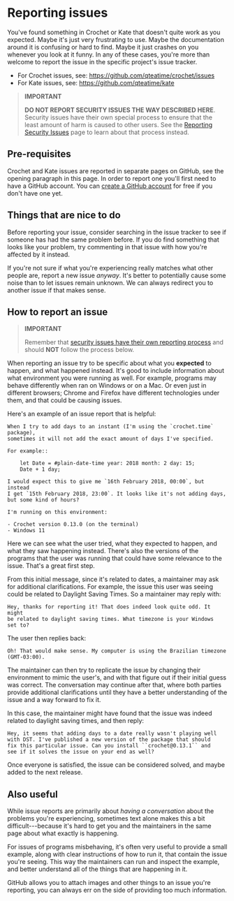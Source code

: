 # Reporting issues

You've found something in Crochet or Kate that doesn't quite work as you expected.
Maybe it's just very frustrating to use. Maybe the documentation around it
is confusing or hard to find. Maybe it just crashes on you whenever
you look at it funny. In any of these cases, you're more than welcome
to report the issue in the specific project's issue tracker.

- For Crochet issues, see: https://github.com/qteatime/crochet/issues
- For Kate issues, see: https://github.com/qteatime/kate

> **IMPORTANT**
>
> **DO NOT REPORT SECURITY ISSUES THE WAY DESCRIBED HERE**. Security
> issues have their own special process to ensure that the least amount
> of harm is caused to other users. See the
> [Reporting Security Issues](./SECURITY.md) page to learn about
> that process instead.


## Pre-requisites

Crochet and Kate issues are reported in separate pages on GitHub, see the opening
paragraph in this page. In order to report one you'll first need to have a GitHub account.
You can [create a GitHub account](https://github.com/) for free if you don't
have one yet.


## Things that are nice to do

Before reporting your issue, consider searching in the issue tracker to see
if someone has had the same problem before. If you do find something that
looks like your problem, try commenting in that issue with how you're
affected by it instead.

If you're not sure if what you're experiencing really matches what other
people are, report a new issue *anyway*. It's better to potentially cause
some noise than to let issues remain unknown. We can always redirect you
to another issue if that makes sense.


## How to report an issue

> **IMPORTANT**
>
> Remember that [security issues have their own reporting process](./SECURITY.md)
> and should **NOT** follow the process below.
 
When reporting an issue try to be specific about what you **expected**
to happen, and what happened instead. It's good to include information
about what environment you were running as well. For example, programs
may behave differently when ran on Windows or on a Mac. Or even just
in different browsers; Chrome and Firefox have different technologies
under them, and that could be causing issues.

Here's an example of an issue report that is helpful:

    When I try to add days to an instant (I'm using the `crochet.time` package),
    sometimes it will not add the exact amount of days I've specified.

    For example::

        let Date = #plain-date-time year: 2018 month: 2 day: 15;
        Date + 1 day;

    I would expect this to give me `16th February 2018, 00:00`, but instead
    I get `15th February 2018, 23:00`. It looks like it's not adding days,
    but some kind of hours?

    I'm running on this environment:

    - Crochet version 0.13.0 (on the terminal)
    - Windows 11

Here we can see what the user tried, what they expected to happen, and what
they saw happening instead. There's also the versions of the programs that
the user was running that could have some relevance to the issue. That's
a great first step.

From this initial message, since it's related to dates, a maintainer may
ask for additional clarifications. For example, the issue this user was
seeing could be related to Daylight Saving Times. So a maintainer may
reply with:

    Hey, thanks for reporting it! That does indeed look quite odd. It might
    be related to daylight saving times. What timezone is your Windows
    set to?

The user then replies back:

    Oh! That would make sense. My computer is using the Brazilian timezone
    (GMT-03:00).

The maintainer can then try to replicate the issue by changing their
environment to mimic the user's, and with that figure out if their initial
guess was correct. The conversation may continue after that, where both
parties provide additional clarifications until they have a better
understanding of the issue and a way forward to fix it.

In this case, the maintainer might have found that the issue was indeed
related to daylight saving times, and then reply:

    Hey, it seems that adding days to a date really wasn't playing well
    with DST. I've published a new version of the package that should
    fix this particular issue. Can you install ``crochet@0.13.1`` and
    see if it solves the issue on your end as well?

Once everyone is satisfied, the issue can be considered solved, and maybe
added to the next release.


## Also useful

While issue reports are primarily about *having a conversation* about
the problems you're experiencing, sometimes text alone makes this a
bit difficult---because it's hard to get you and the maintainers in
the same page about what exactly is happening.

For issues of programs misbehaving, it's often very useful to provide
a small example, along with clear instructions of how to run it, that
contain the issue you're seeing. This way the maintainers can run and
inspect the example, and better understand all of the things that are
happening in it.

GitHub allows you to attach images and other things to an issue you're
reporting, you can always err on the side of providing too much
information.
